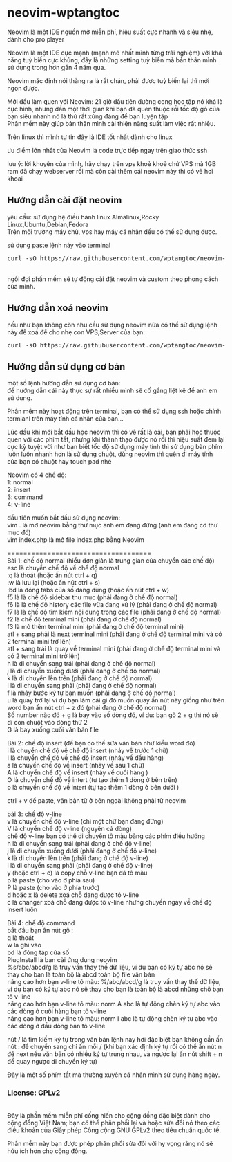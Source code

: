 # neovim-wptangtoc
Neovim là một IDE nguồn mở miễn phí, hiệu suất cực nhanh và siêu nhẹ, dành cho pro player
<br>

Neovim là một IDE cực mạnh (mạnh mẽ nhất mình từng trải nghiệm) với khả năng tuỳ biến cực khủng, đây là những setting tuỳ biến mà bản thân mình sử dụng trong hơn gần 4 năm qua.<br>

Neovim mặc định nói thẳng ra là rất chán, phải được tuỳ biến lại thì mới ngon được.<br>

Mới đầu làm quen với Neovim: 21 giờ đầu tiên đường cong học tập nó khá là cực hình, nhưng dần một thời gian khi bạn đã quen thuộc rồi tốc độ gõ của bạn siêu nhanh nó là thứ rất xứng đáng để bạn luyện tập<br>
Phần mềm này giúp bản thân mình cải thiện năng suất làm việc rất nhiều.<br>

Trên linux thì mình tự tin đây là IDE tốt nhất dành cho linux<br>

ưu điểm lớn nhất của Neovim là code trực tiếp ngay trên giao thức ssh<br>

lưu ý: lời khuyên của mình, hãy chạy trên vps khoẻ khoẻ chứ VPS mà 1GB ram đã chạy webserver rồi mà còn cài thêm cái neovim này thì có vẻ hơi khoai<br>
<h2>Hướng dẫn cài đặt neovim</h2>
yêu cầu: sử dụng hệ điều hành linux Almalinux,Rocky Linux,Ubuntu,Debian,Fedora<br>
Trên môi trường máy chủ, vps hay máy cá nhân đều có thể sử dụng được.<br>

sử dụng paste lệnh này vào terminal<br>

<pre>curl -sO https://raw.githubusercontent.com/wptangtoc/neovim-wptangtoc/refs/heads/main/neovim-wptangtoc.sh && bash neovim-wptangtoc.sh</pre>
<br>
ngồi đợi phần mềm sẽ tự động cài đặt neovim và custom theo phong cách của mình.

<h2>Hướng dẫn xoá neovim</h2>

nếu như bạn không còn nhu cầu sử dụng neovim nữa có thể sử dụng lệnh này để xoá để cho nhẹ con VPS,Server của bạn:

<pre>curl -sO https://raw.githubusercontent.com/wptangtoc/neovim-wptangtoc/refs/heads/main/remove-neovim-wptangtoc.sh && bash remove-neovim-wptangtoc.sh</pre>

<h2>Hướng dẫn sử dụng cơ bản</h2>
một số lệnh hướng dẫn sử dụng cơ bản:<br>
để hướng dẫn cái này thực sự rất nhiều mình sẽ cố gắng liệt kệ để anh em sử dụng.

Phần mềm này hoạt động trên terminal, bạn có thể sử dụng ssh hoặc chính termianl trên máy tính cá nhân của bạn...

Lúc đầu khi mới bắt đầu học neovim thì có vẻ rất là oải, bạn phải học thuộc quen với các phím tắt, nhưng khi thành thạo được nó rồi thì hiệu suất đem lại cực kỳ tuyệt vời
như bạn biết tốc độ sử dụng máy tính thì sử dụng bàn phím luôn luôn nhanh hơn là sử dụng chuột, dùng neovim thì quên đi máy tính của bạn có chuột hay touch pad nhé<br>

Neovim có 4 chế độ:<br>
1: normal<br>
2: insert<br>
3: command<br>
4: v-line<br>

đầu tiên muốn bắt đầu sử dụng neovim:<br>
vim . là mở neovim bằng thư mục anh em đang đứng (anh em đang cd thư mục đó)<br>
vim index.php là mở file index.php bằng Neovim<br>

====================================<br>
Bài 1: chế độ normal (hiểu đơn giản là trung gian của chuyển các chế độ)<br>
esc là chuyển chế độ về chế độ normal<br>
:q là thoát (hoặc ấn nút ctrl + q)<br>
:w là lưu lại (hoặc ấn nút ctrl + s)<br>
:bd là đóng tabs của số đang dùng (hoặc ấn nút ctrl + w)<br>
f5 là là chế độ sidebar thư mục (phải đang ở chế độ normal)<br>
f6 là là chế độ history các file vừa đang xử lý (phải đang ở chế độ normal)<br>
f7 là là chế độ tìm kiếm nội dung trong các file (phải đang ở chế độ normal)<br>
f2 là chế độ terminal mini (phải đang ở chế độ normal)<br>
f3 là mở thêm terminal mini (phải đang ở chế độ terminal mini)<br>
atl + sang phải là next terminal mini (phải đang ở chế độ terminal mini và có 2 terminal mini trở lên)<br>
atl + sang trái là quay về terminal mini (phải đang ở chế độ terminal mini và có 2 terminal mini trở lên)<br>
h là di chuyển sang trái (phải đang ở chế độ normal)<br>
j là di chuyển xuống dưới (phải đang ở chế độ normal)<br>
k là di chuyển lên trên (phải đang ở chế độ normal)<br>
l là di chuyển sang phải (phải đang ở chế độ normal)<br>
f là nhảy bước ký tự bạn muốn (phải đang ở chế độ normal)<br>
u là quay trở lại ví dụ bạn làm cái gì đó muốn quay ấn nút này giống như trên word bạn ấn nút ctrl + z đó (phải đang ở chế độ normal)<br>
Số number nào đó + g là bay vào số dòng đó, ví dụ: bạn gõ 2 + g thì nó sẽ di con chuột vào dòng thứ 2<br>
G là bay xuống cuối văn bản file<br>

Bài 2: chế độ insert (để bạn có thể sửa văn bản như kiểu word đó)<br>
i là chuyển chế độ về chế độ insert (nhảy về trước 1 chữ)<br>
I là chuyển chế độ về chế độ insert (nhảy về đầu hàng)<br>
a là chuyển chế độ về insert (nhảy về sau 1 chữ)<br>
A là chuyển chế độ về insert (nhảy về cuối hàng )<br>
O là chuyển chế độ về intert (tự tạo thêm 1 dòng ở bên trên)<br>
o là chuyển chế độ về intert (tự tạo thêm 1 dòng ở bên dưới )<br>

ctrl + v để paste, văn bản từ ở bên ngoài không phải từ neovim<br>

bài 3: chế độ v-line<br>
v là chuyển chế độ v-line (chỉ một chữ bạn đang đứng)<br>
V là chuyển chế độ v-line (nguyên cả dòng)<br>
chế độ v-line bạn có thể di chuyển tô màu bằng các phím điều hướng <br>
h là di chuyển sang trái (phải đang ở chế độ v-line)<br>
j là di chuyển xuống dưới (phải đang ở chế độ v-line)<br>
k là di chuyển lên trên (phải đang ở chế độ v-line)<br>
l là di chuyển sang phải (phải đang ở chế độ v-line)<br>
y (hoặc ctrl + c) là copy chỗ v-line bạn đã tô màu<br>
p là paste (cho vào ở phía sau)<br>
P là paste (cho vào ở phía trước)<br>
d hoặc x là delete xoá chỗ đang được tô v-line<br>
c là changer xoá chỗ đang được tô v-line nhưng chuyển ngay về chế độ insert luôn<br>

Bài 4: chế độ command<br>
bắt đầu bạn ấn nút gõ :<br>
q là thoát<br>
w là ghi vào<br>
bd là đóng táp cửa số<br>
PlugInstall là bạn cài ứng dụng neovim<br>
%s/abc/abcd/g là truy vấn thay thế dữ liệu, ví dụ bạn có ký tự abc nó sẽ thay cho bạn là toàn bộ là abcd toàn bộ file văn bản<br>
nâng cao hơn bạn v-line tô màu: %/abc/abcd/g là truy vấn thay thế dữ liệu, ví dụ bạn có ký tự abc nó sẽ thay cho bạn là toàn bộ là abcd những chỗ bạn tô v-line<br>
nâng cao hơn bạn v-line tô màu: norm A abc là tự động chèn ký tự abc vào các dòng ở cuối hàng bạn tô v-line<br>
nâng cao hơn bạn v-line tô màu: norm I abc là tự động chèn ký tự abc vào các dòng ở đầu dòng bạn tô v-line<br>

nút / là tìm kiếm ký tự trong văn bản lệnh này hơi đặc biệt bạn không cần ấn nút : để chuyển sang chỉ ấn mỗi / (khi bạn xác định ký tự rồi có thể ấn nút n để next nếu văn bản có nhiều ký tự trung nhau, và ngược lại ấn nút shift + n để quay ngược di chuyển ký tự)<br>

Đây là một số phím tắt mà thường xuyên cá nhân mình sử dụng hàng ngày.<br>

<h3>License: GPLv2</h3><br>
Đây là phần mềm miễn phí cống hiến cho cộng đồng đặc biệt dành cho cộng đồng Việt Nam; bạn có thể phân phối lại và hoặc sửa đổi nó theo các điều khoản của Giấy phép Công cộng GNU GPLv2 theo tiêu chuẩn quốc tế.

Phần mềm này bạn được phép phân phối sửa đổi với hy vọng rằng nó sẽ hữu ích hơn cho cộng đồng.
